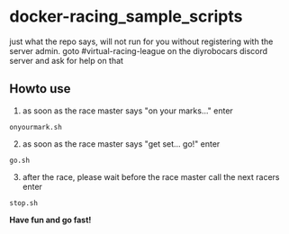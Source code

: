 # docker-racing_sample_scripts
just what the repo says, will not run for you without registering with the server admin. goto #virtual-racing-league on the diyrobocars discord server and ask for help on that

## Howto use

1. as soon as the race master says "on your marks..." enter

```onyourmark.sh```

2. as soon as the race master says "get set... go!" enter

```go.sh```

3. after the race, please wait before the race master call the next racers enter

```stop.sh```

**Have fun and go fast!**
